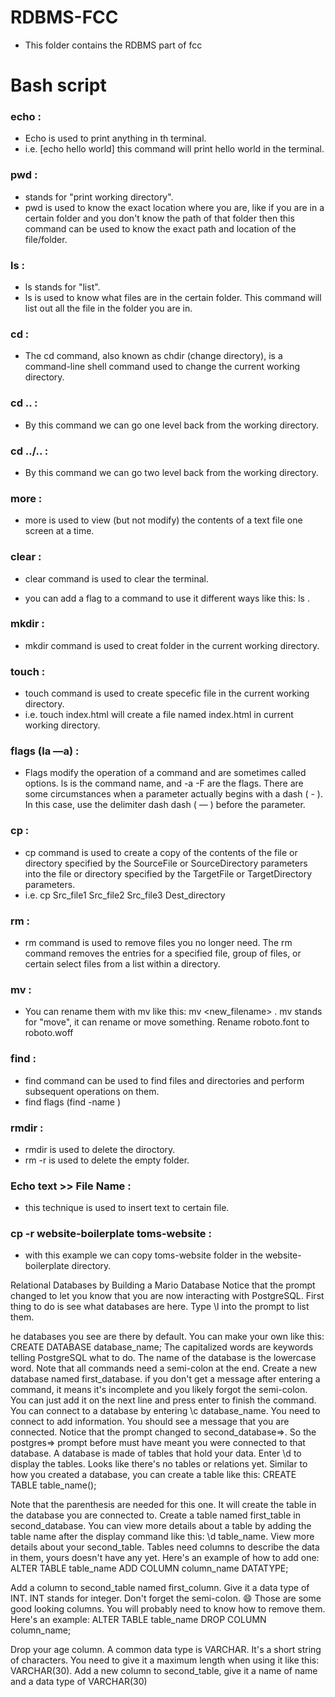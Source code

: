 # RDBMS-FCC
- This folder contains the RDBMS part of fcc



# Bash script
### echo :
- Echo is used to print anything in th terminal.
- i.e. [echo hello world] this command will print hello world in the terminal.

### pwd : 
   - stands for "print working directory".
   - pwd is used to know the exact location where you are, like if you are in a certain folder and you don't know the path of that folder then this command can be used to know the exact path and location of the file/folder.

### ls :  
   - ls stands for "list".
   - ls is used to know what files are in the certain folder. This command will list out all the file in the folder you are in.

### cd :
   - The cd command, also known as chdir (change directory), is a command-line shell command used to change the current working directory.

### cd .. :
   - By this command we can go one level back from the working directory.

### cd ../.. :
   - By this command we can go two level back from the working directory.

### more <filename> :
  - more is used to view (but not modify) the contents of a text file one screen at a time.

### clear :
- clear command is used to clear the terminal.

- you can add a flag to a command to use it different ways like this: ls <flag> . 
### mkdir :
- mkdir command is used to creat folder in the current working directory.

### touch :
- touch command is used to create specefic file in the current working directory.
- i.e. touch index.html will create a file named index.html in current working directory.

### flags (la —a) :
- Flags modify the operation of a command and are sometimes called options. ls is the command name, and -a -F are the flags. There are some circumstances when a parameter actually begins with a dash ( - ). In this case, use the delimiter dash dash ( — ) before the parameter.

### cp :
- cp command is used to create a copy of the contents of the file or directory specified by the SourceFile or SourceDirectory parameters into the file or directory specified by the TargetFile or TargetDirectory parameters.
- i.e. cp Src_file1 Src_file2 Src_file3 Dest_directory

### rm :
- rm command is used to remove files you no longer need. The rm command removes the entries for a specified file, group of files, or certain select files from a list within a directory.

### mv :
- You can rename them with mv like this: mv <filename> <new_filename> . mv stands for "move", it can rename or move something. Rename roboto.font to roboto.woff

### find :
- find command can be used to find files and directories and perform subsequent operations on them.
- find flags (find -name <filename>)

### rmdir :
-  rmdir is used to delete the diroctory.
- rm -r <folder> is used to delete the empty folder.

### Echo text >> File Name :
- this technique is used to insert text to certain file.

### cp -r website-boilerplate toms-website :
- with this example we can copy toms-website folder in the website-boilerplate directory.

Relational Databases by Building a Mario Database
Notice that the prompt changed to let you know that you are now interacting with PostgreSQL. First thing to do is see what databases are here. Type \l into the prompt to list them.


he databases you see are there by default. You can make your own like this:
CREATE DATABASE database_name;
The capitalized words are keywords telling PostgreSQL what to do. The name of the database is the lowercase word. Note that all commands need a semi-colon at the end. Create a new database named first_database.
if you don't get a message after entering a command, it means it's incomplete and you likely forgot the semi-colon. You can just add it on the next line and press enter to finish the command.
You can connect to a database by entering \c database_name. You need to connect to add information.
You should see a message that you are connected. Notice that the prompt changed to second_database=>. So the postgres=> prompt before must have meant you were connected to that database. A database is made of tables that hold your data. Enter \d to display the tables.
Looks like there's no tables or relations yet. Similar to how you created a database, you can create a table like this:
CREATE TABLE table_name();


Note that the parenthesis are needed for this one. It will create the table in the database you are connected to. Create a table named first_table in second_database.
You can view more details about a table by adding the table name after the display command like this: \d table_name. View more details about your second_table.
Tables need columns to describe the data in them, yours doesn't have any yet. Here's an example of how to add one:
ALTER TABLE table_name ADD COLUMN column_name DATATYPE;


Add a column to second_table named first_column. Give it a data type of INT. INT stands for integer. Don't forget the semi-colon. 😄
Those are some good looking columns. You will probably need to know how to remove them. Here's an example:
ALTER TABLE table_name DROP COLUMN column_name;


Drop your age column.
A common data type is VARCHAR. It's a short string of characters. You need to give it a maximum length when using it like this: VARCHAR(30).
Add a new column to second_table, give it a name of name and a data type of VARCHAR(30)
